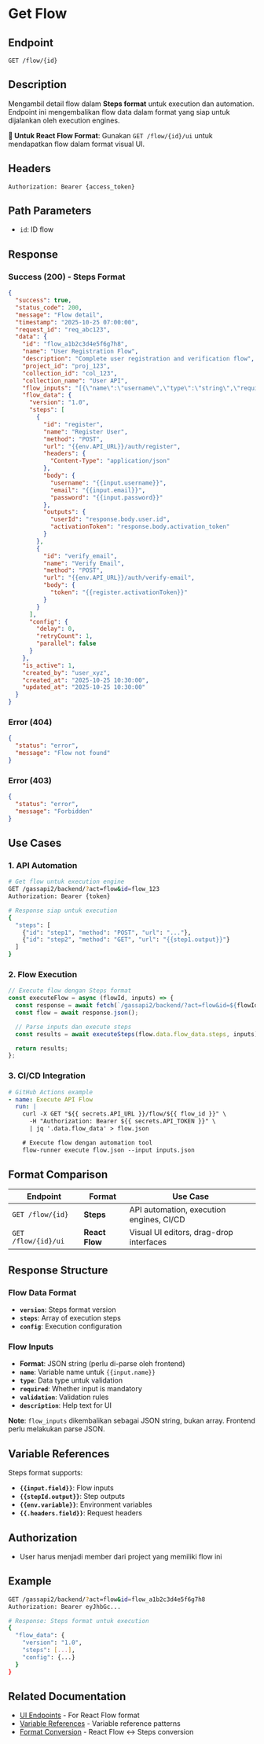 # Get Flow

## Endpoint
`GET /flow/{id}`

## Description
Mengambil detail flow dalam **Steps format** untuk execution dan automation. Endpoint ini mengembalikan flow data dalam format yang siap untuk dijalankan oleh execution engines.

**🎨 Untuk React Flow Format**: Gunakan `GET /flow/{id}/ui` untuk mendapatkan flow dalam format visual UI.

## Headers
```
Authorization: Bearer {access_token}
```

## Path Parameters
- `id`: ID flow

## Response

### Success (200) - Steps Format
```json
{
  "success": true,
  "status_code": 200,
  "message": "Flow detail",
  "timestamp": "2025-10-25 07:00:00",
  "request_id": "req_abc123",
  "data": {
    "id": "flow_a1b2c3d4e5f6g7h8",
    "name": "User Registration Flow",
    "description": "Complete user registration and verification flow",
    "project_id": "proj_123",
    "collection_id": "col_123",
    "collection_name": "User API",
    "flow_inputs": "[{\"name\":\"username\",\"type\":\"string\",\"required\":true,\"validation\":{\"min_length\":3,\"max_length\":50},\"description\":\"Username untuk registrasi\"},{\"name\":\"email\",\"type\":\"email\",\"required\":true,\"description\":\"Email address user\"},{\"name\":\"password\",\"type\":\"password\",\"required\":true,\"validation\":{\"min_length\":8},\"description\":\"Password user\"}]",
    "flow_data": {
      "version": "1.0",
      "steps": [
        {
          "id": "register",
          "name": "Register User",
          "method": "POST",
          "url": "{{env.API_URL}}/auth/register",
          "headers": {
            "Content-Type": "application/json"
          },
          "body": {
            "username": "{{input.username}}",
            "email": "{{input.email}}",
            "password": "{{input.password}}"
          },
          "outputs": {
            "userId": "response.body.user.id",
            "activationToken": "response.body.activation_token"
          }
        },
        {
          "id": "verify_email",
          "name": "Verify Email",
          "method": "POST",
          "url": "{{env.API_URL}}/auth/verify-email",
          "body": {
            "token": "{{register.activationToken}}"
          }
        }
      ],
      "config": {
        "delay": 0,
        "retryCount": 1,
        "parallel": false
      }
    },
    "is_active": 1,
    "created_by": "user_xyz",
    "created_at": "2025-10-25 10:30:00",
    "updated_at": "2025-10-25 10:30:00"
  }
}
```

### Error (404)
```json
{
  "status": "error",
  "message": "Flow not found"
}
```

### Error (403)
```json
{
  "status": "error",
  "message": "Forbidden"
}
```

## Use Cases

### 1. **API Automation**
```bash
# Get flow untuk execution engine
GET /gassapi2/backend/?act=flow&id=flow_123
Authorization: Bearer {token}

# Response siap untuk execution
{
  "steps": [
    {"id": "step1", "method": "POST", "url": "..."},
    {"id": "step2", "method": "GET", "url": "{{step1.output}}"}
  ]
}
```

### 2. **Flow Execution**
```javascript
// Execute flow dengan Steps format
const executeFlow = async (flowId, inputs) => {
  const response = await fetch(`/gassapi2/backend/?act=flow&id=${flowId}`);
  const flow = await response.json();

  // Parse inputs dan execute steps
  const results = await executeSteps(flow.data.flow_data.steps, inputs);

  return results;
};
```

### 3. **CI/CD Integration**
```yaml
# GitHub Actions example
- name: Execute API Flow
  run: |
    curl -X GET "${{ secrets.API_URL }}/flow/${{ flow_id }}" \
      -H "Authorization: Bearer ${{ secrets.API_TOKEN }}" \
      | jq '.data.flow_data' > flow.json

    # Execute flow dengan automation tool
    flow-runner execute flow.json --input inputs.json
```

## Format Comparison

| Endpoint | Format | Use Case |
|----------|--------|----------|
| `GET /flow/{id}` | **Steps** | API automation, execution engines, CI/CD |
| `GET /flow/{id}/ui` | **React Flow** | Visual UI editors, drag-drop interfaces |

## Response Structure

### Flow Data Format
- **`version`**: Steps format version
- **`steps`**: Array of execution steps
- **`config`**: Execution configuration

### Flow Inputs
- **Format**: JSON string (perlu di-parse oleh frontend)
- **`name`**: Variable name untuk `{{input.name}}`
- **`type`**: Data type untuk validation
- **`required`**: Whether input is mandatory
- **`validation`**: Validation rules
- **`description`**: Help text for UI

**Note**: `flow_inputs` dikembalikan sebagai JSON string, bukan array. Frontend perlu melakukan parse JSON.

## Variable References
Steps format supports:
- **`{{input.field}}`**: Flow inputs
- **`{{stepId.output}}`**: Step outputs
- **`{{env.variable}}`**: Environment variables
- **`{{.headers.field}}`**: Request headers

## Authorization
- User harus menjadi member dari project yang memiliki flow ini

## Example
```bash
GET /gassapi2/backend/?act=flow&id=flow_a1b2c3d4e5f6g7h8
Authorization: Bearer eyJhbGc...

# Response: Steps format untuk execution
{
  "flow_data": {
    "version": "1.0",
    "steps": [...],
    "config": {...}
  }
}
```

## Related Documentation
- [UI Endpoints](ui-endpoints.md) - For React Flow format
- [Variable References](variable-references.md) - Variable reference patterns
- [Format Conversion](format-conversion.md) - React Flow ↔ Steps conversion

